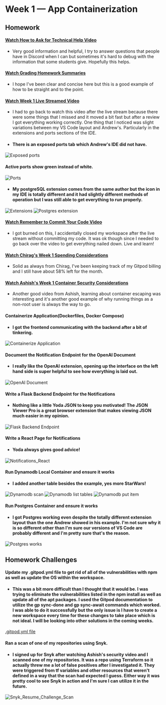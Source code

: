 # Week 1 — App Containerization

## Homework

#### [Watch How to Ask for Technical Help Video](https://www.youtube.com/watch?v=tDPqmwKMP7Y&list=PLBfufR7vyJJ7k25byhRXJldB5AiwgNnWv&index=29)
* Very good information and helpful, I try to answer questions that people have in Discord when I can but sometimes it's hard to debug with the information that some students give. Hopefully this helps.

#### [Watch Grading Homework Summaries](https://www.youtube.com/watch?v=FKAScachFgk&list=PLBfufR7vyJJ7k25byhRXJldB5AiwgNnWv&index=25)
* I hope I've been clear and concise here but this is a good example of how to be straight and to the point.

#### [Watch Week 1 Live Streamed Video](https://www.youtube.com/watch?v=zJnNe5Nv4tE&list=PLBfufR7vyJJ7k25byhRXJldB5AiwgNnWv&index=22)
* I had to go back to watch this video after the live stream because there were some things that I missed and it moved a bit fast but after a review I got everything working correctly. One thing that I noticed was slight variations between my VS Code layout and Andrew's. Particularly in the extensions and ports sections of the IDE.
* #### There is an exposed ports tab which Andrew's IDE did not have.
![Exposed ports](assets/Exposed_ports.png) 
#### Active ports show green instead of white.
![Ports](assets/Ports.png)
* #### My postgreSQL extension comes from the same author but the icon in my IDE is totally different and it had slightly different methods of operation but I was still able to get everything to run properly.
![Extensions](assets/Extensions.png)
![Postgres extension](assets/Postgres_extension.png)

#### [Watch Remember to Commit Your Code Video](https://www.youtube.com/watch?v=b-idMgFFcpg&list=PLBfufR7vyJJ7k25byhRXJldB5AiwgNnWv&index=23)
* I got burned on this, I accidentally closed my workspace after the live stream without committing my code. It was ok though since I needed to go back over the video to get everything nailed down. Live and learn!

#### [Watch Chirag's Week 1 Spending Considerations](https://www.youtube.com/watch?v=OAMHu1NiYoI&list=PLBfufR7vyJJ7k25byhRXJldB5AiwgNnWv&index=24)
* Solid as always from Chirag, I've been keeping track of my Gitpod billing and I still have about 58% left for the month.

#### [Watch Ashish's Week 1 Container Security Considerations](https://www.youtube.com/watch?v=OjZz4D0B-cA&list=PLBfufR7vyJJ7k25byhRXJldB5AiwgNnWv&index=25)
* Another good video from Ashish, learning about container escaping was interesting and it's another good example of why running things as a non-root user is always the way to go.

#### Containerize Application(Dockerfiles, Docker Compose)
* #### I got the frontend communicating with the backend after a bit of tinkering.
![Containerize Application](assets/Cruddur_home_activities.png)

#### Document the Notification Endpoint for the OpenAI Document
* #### I really like the OpenAI extension, opening up the interface on the left hand side is super helpful to see how everything is laid out.
![OpenAI Document](assets/Notifications_Open_API.png)

#### Write a Flask Backend Endpoint for the Notifications
* #### Nothing like a little Yoda JSON to keep you motivated! The JSON Viewer Pro is a great browser extension that makes viewing JSON much easier in my opinion.
![Flask Backend Endpoint](assets/Flask_backend_notifications.png)

#### Write a React Page for Notifications
* #### Yoda always gives good advice!
![Notifications_React](assets/Notifications.png)
 
#### Run Dynamodb Local Container and ensure it works
* #### I added another table besides the example, yes more StarWars!
![Dynamodb scan](assets/Dynamodb_Table_scan.png)
![Dynamodb list tables](assets/Dynamodb_list_tables.png)
![Dynamodb put item](assets/StarWars_dynamodb_put_item.png)

#### Run Postgres Container and ensure it works
* #### I got Postgres working even despite the totally different extension layout than the one Andrew showed in his example. I'm not sure why it is so different other than I'm sure our versions of VS Code are probably different and I'm pretty sure that's the reason.
![Postgres works](assets/Postgres_works.png)

## Homework Challenges

#### Update my .gitpod.yml file to get rid of all of the vulnerabilities with npm as well as update the OS within the workspace.
* #### This was a bit more difficult than I thought that it would be. I was trying to eliminate the vulnerabilities listed in the npm install as well as update all of the apt packages. I used the Gitpod documentation to utilize the gp sync-done and gp sync-await commands which worked. I was able to do it successfully but the only issue is I have to create a new workspace every time for these changes to take place which is not ideal. I will be looking into other solutions in the coming weeks.
[.gitpod.yml file](https://github.com/jamesoundb/aws-bootcamp-cruddur-2023/blob/main/.gitpod.yml)

#### Ran a scan of one of my repositories using Snyk.
* #### I signed up for Snyk after watching Ashish's security video and I scanned one of my repositories. It was a repo using Terraform so it actually threw me a lot of false positives after I investigated it. They were triggered from tf variables and other resources that weren't defined in a way that the scan had expected I guess. Either way it was pretty cool to see Snyk in action and I'm sure I can utilize it in the future.
![Snyk_Resume_Challenge_Scan](assets/Snyk_Resume_Challenge_Scan.png)
